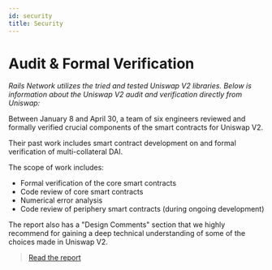 ```yaml
---
id: security
title: Security
---
```


# Audit & Formal Verification

*Rails Network utilizes the tried and tested Uniswap V2 libraries. Below is information about the Uniswap V2 audit and verification directly from Uniswap:*

Between January 8 and April 30, a team of six engineers reviewed and formally verified crucial components of the smart contracts for Uniswap V2.

Their past work includes smart contract development on and formal verification of multi-collateral DAI.

The scope of work includes:

- Formal verification of the core smart contracts
- Code review of core smart contracts
- Numerical error analysis
- Code review of periphery smart contracts (during ongoing development)

The report also has a "Design Comments" section that we highly recommend for gaining a deep technical understanding of some of the choices made in Uniswap V2.

> [Read the report](../advanced-topics/audit-report)